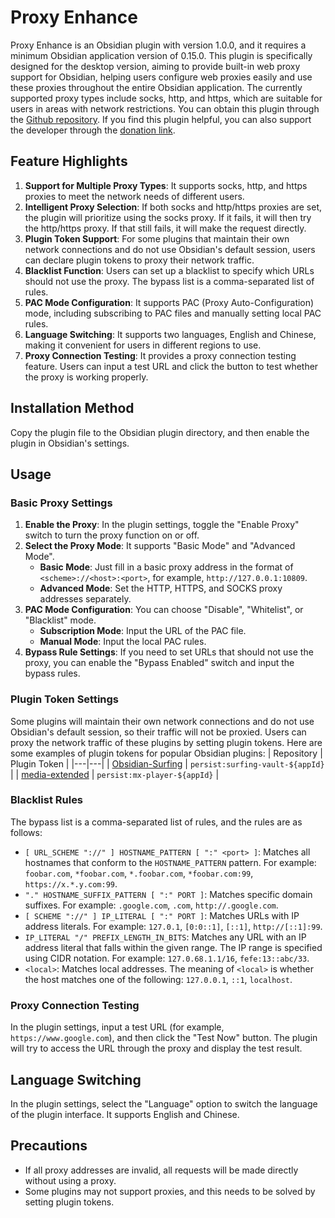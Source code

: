 # Proxy Enhance

Proxy Enhance is an Obsidian plugin with version 1.0.0, and it requires a minimum Obsidian application version of 0.15.0. This plugin is specifically designed for the desktop version, aiming to provide built-in web proxy support for Obsidian, helping users configure web proxies easily and use these proxies throughout the entire Obsidian application. The currently supported proxy types include socks, http, and https, which are suitable for users in areas with network restrictions. You can obtain this plugin through the [Github repository](https://github.com/QL-boy). If you find this plugin helpful, you can also support the developer through the [donation link](https://buymeacoffee.com/lragonstarr).

## Feature Highlights
1. **Support for Multiple Proxy Types**: It supports socks, http, and https proxies to meet the network needs of different users.
2. **Intelligent Proxy Selection**: If both socks and http/https proxies are set, the plugin will prioritize using the socks proxy. If it fails, it will then try the http/https proxy. If that still fails, it will make the request directly.
3. **Plugin Token Support**: For some plugins that maintain their own network connections and do not use Obsidian's default session, users can declare plugin tokens to proxy their network traffic.
4. **Blacklist Function**: Users can set up a blacklist to specify which URLs should not use the proxy. The bypass list is a comma-separated list of rules.
5. **PAC Mode Configuration**: It supports PAC (Proxy Auto-Configuration) mode, including subscribing to PAC files and manually setting local PAC rules.
6. **Language Switching**: It supports two languages, English and Chinese, making it convenient for users in different regions to use.
7. **Proxy Connection Testing**: It provides a proxy connection testing feature. Users can input a test URL and click the button to test whether the proxy is working properly.

## Installation Method
Copy the plugin file to the Obsidian plugin directory, and then enable the plugin in Obsidian's settings.

## Usage
### Basic Proxy Settings
1. **Enable the Proxy**: In the plugin settings, toggle the "Enable Proxy" switch to turn the proxy function on or off.
2. **Select the Proxy Mode**: It supports "Basic Mode" and "Advanced Mode".
    - **Basic Mode**: Just fill in a basic proxy address in the format of `<scheme>://<host>:<port>`, for example, `http://127.0.0.1:10809`.
    - **Advanced Mode**: Set the HTTP, HTTPS, and SOCKS proxy addresses separately.
3. **PAC Mode Configuration**: You can choose "Disable", "Whitelist", or "Blacklist" mode.
    - **Subscription Mode**: Input the URL of the PAC file.
    - **Manual Mode**: Input the local PAC rules.
4. **Bypass Rule Settings**: If you need to set URLs that should not use the proxy, you can enable the "Bypass Enabled" switch and input the bypass rules.

### Plugin Token Settings
Some plugins will maintain their own network connections and do not use Obsidian's default session, so their traffic will not be proxied. Users can proxy the network traffic of these plugins by setting plugin tokens. Here are some examples of plugin tokens for popular Obsidian plugins:
| Repository | Plugin Token |
|---|---|
| [Obsidian-Surfing](https://github.com/PKM-er/Obsidian-Surfing) | `persist:surfing-vault-${appId}` |
| [media-extended](https://github.com/PKM-er/media-extended) | `persist:mx-player-${appId}` |

### Blacklist Rules
The bypass list is a comma-separated list of rules, and the rules are as follows:
- `[ URL_SCHEME "://" ] HOSTNAME_PATTERN [ ":" <port> ]`: Matches all hostnames that conform to the `HOSTNAME_PATTERN` pattern. For example: `foobar.com`, `*foobar.com`, `*.foobar.com`, `*foobar.com:99`, `https://x.*.y.com:99`.
- `"." HOSTNAME_SUFFIX_PATTERN [ ":" PORT ]`: Matches specific domain suffixes. For example: `.google.com`, `.com`, `http://.google.com`.
- `[ SCHEME "://" ] IP_LITERAL [ ":" PORT ]`: Matches URLs with IP address literals. For example: `127.0.1`, `[0:0::1]`, `[::1]`, `http://[::1]:99`.
- `IP_LITERAL "/" PREFIX_LENGTH_IN_BITS`: Matches any URL with an IP address literal that falls within the given range. The IP range is specified using CIDR notation. For example: `127.0.68.1.1/16`, `fefe:13::abc/33`.
- `<local>`: Matches local addresses. The meaning of `<local>` is whether the host matches one of the following: `127.0.0.1`, `::1`, `localhost`.

### Proxy Connection Testing
In the plugin settings, input a test URL (for example, `https://www.google.com`), and then click the "Test Now" button. The plugin will try to access the URL through the proxy and display the test result.

## Language Switching
In the plugin settings, select the "Language" option to switch the language of the plugin interface. It supports English and Chinese.

## Precautions
- If all proxy addresses are invalid, all requests will be made directly without using a proxy.
- Some plugins may not support proxies, and this needs to be solved by setting plugin tokens. 